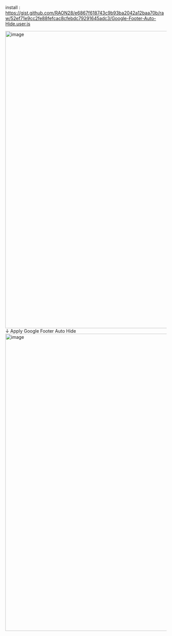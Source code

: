 install : https://gist.github.com/RAON28/e6867f618743c9b93ba2042a12baa70b/raw/52ef71e9cc2fe88fefcac8cfebdc79291645adc3/Google-Footer-Auto-Hide.user.js

<img width="2560" height="925" alt="image" src="https://github.com/user-attachments/assets/92984204-9249-4a78-b7e9-6d0f2cf185b2" />
↓ Apply Google Footer Auto Hide
<img width="2560" height="925" alt="image" src="https://github.com/user-attachments/assets/9426953c-ef27-47ce-8690-b12317082d41" />
